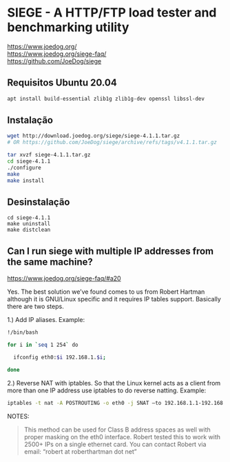 # SIEGE - A HTTP/FTP load tester and benchmarking utility
https://www.joedog.org/  
https://www.joedog.org/siege-faq/  
https://github.com/JoeDog/siege  

## Requisitos Ubuntu 20.04
```bash
apt install build-essential zlib1g zlib1g-dev openssl libssl-dev
```

## Instalação
```bash
wget http://download.joedog.org/siege/siege-4.1.1.tar.gz
# OR https://github.com/JoeDog/siege/archive/refs/tags/v4.1.1.tar.gz

tar xvzf siege-4.1.1.tar.gz
cd siege-4.1.1 
./configure
make
make install
```

## Desinstalação
```
cd siege-4.1.1 
make uninstall
make distclean
```

## Can I run siege with multiple IP addresses from the same machine?
https://www.joedog.org/siege-faq/#a20

Yes. The best solution we’ve found comes to us from Robert Hartman although it is GNU/Linux specific and it requires IP tables support. Basically there are two steps.

1.) Add IP aliases. Example:
```bash
!/bin/bash

for i in `seq 1 254` do

  ifconfig eth0:$i 192.168.1.$i;

done
```

2.) Reverse NAT with iptables. So that the Linux kernel acts as a client from more than one IP address use iptables to do reverse natting. Example:
```bash
iptables -t nat -A POSTROUTING -o eth0 -j SNAT –to 192.168.1.1-192.168.1.254
```
NOTES:
>This method can be used for Class B address spaces as well with proper masking on the eth0 interface. Robert tested this to work with 2500+ IPs on a single ethernet card. You can contact Robert via email: “robert at roberthartman dot net”
